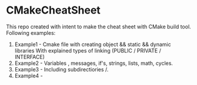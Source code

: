 # CMakeCheatSheet


This repo created with intent to make the cheat sheet with CMake build tool.
Following examples:

1) Example1 - Cmake file with creating object && static && dynamic libraries
With explained types of linking (PUBLIC / PRIVATE / INTERFACE)
2) Example2 - Variables , messages, if's, strings, lists, math, cycles.
3) Example3 - Including subdirectiories /.
4) Example4 -

